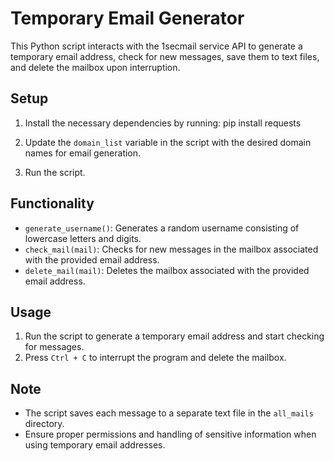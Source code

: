 # Temporary Email Generator

This Python script interacts with the 1secmail service API to generate a temporary email address, check for new messages, save them to text files, and delete the mailbox upon interruption.

## Setup

1. Install the necessary dependencies by running:
  pip install requests

2. Update the `domain_list` variable in the script with the desired domain names for email generation.

3. Run the script.


## Functionality

- `generate_username()`: Generates a random username consisting of lowercase letters and digits.
- `check_mail(mail)`: Checks for new messages in the mailbox associated with the provided email address.
- `delete_mail(mail)`: Deletes the mailbox associated with the provided email address.

## Usage

1. Run the script to generate a temporary email address and start checking for messages.
2. Press `Ctrl + C` to interrupt the program and delete the mailbox.

## Note

- The script saves each message to a separate text file in the `all_mails` directory.
- Ensure proper permissions and handling of sensitive information when using temporary email addresses.
